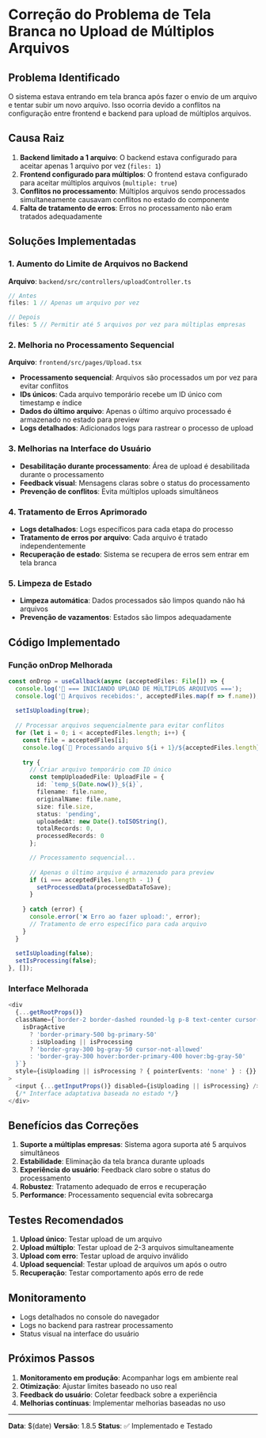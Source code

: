 # Correção do Problema de Tela Branca no Upload de Múltiplos Arquivos

## Problema Identificado

O sistema estava entrando em tela branca após fazer o envio de um arquivo e tentar subir um novo arquivo. Isso ocorria devido a conflitos na configuração entre frontend e backend para upload de múltiplos arquivos.

## Causa Raiz

1. **Backend limitado a 1 arquivo**: O backend estava configurado para aceitar apenas 1 arquivo por vez (`files: 1`)
2. **Frontend configurado para múltiplos**: O frontend estava configurado para aceitar múltiplos arquivos (`multiple: true`)
3. **Conflitos no processamento**: Múltiplos arquivos sendo processados simultaneamente causavam conflitos no estado do componente
4. **Falta de tratamento de erros**: Erros no processamento não eram tratados adequadamente

## Soluções Implementadas

### 1. Aumento do Limite de Arquivos no Backend

**Arquivo**: `backend/src/controllers/uploadController.ts`

```typescript
// Antes
files: 1 // Apenas um arquivo por vez

// Depois
files: 5 // Permitir até 5 arquivos por vez para múltiplas empresas
```

### 2. Melhoria no Processamento Sequencial

**Arquivo**: `frontend/src/pages/Upload.tsx`

- **Processamento sequencial**: Arquivos são processados um por vez para evitar conflitos
- **IDs únicos**: Cada arquivo temporário recebe um ID único com timestamp e índice
- **Dados do último arquivo**: Apenas o último arquivo processado é armazenado no estado para preview
- **Logs detalhados**: Adicionados logs para rastrear o processo de upload

### 3. Melhorias na Interface do Usuário

- **Desabilitação durante processamento**: Área de upload é desabilitada durante o processamento
- **Feedback visual**: Mensagens claras sobre o status do processamento
- **Prevenção de conflitos**: Evita múltiplos uploads simultâneos

### 4. Tratamento de Erros Aprimorado

- **Logs detalhados**: Logs específicos para cada etapa do processo
- **Tratamento de erros por arquivo**: Cada arquivo é tratado independentemente
- **Recuperação de estado**: Sistema se recupera de erros sem entrar em tela branca

### 5. Limpeza de Estado

- **Limpeza automática**: Dados processados são limpos quando não há arquivos
- **Prevenção de vazamentos**: Estados são limpos adequadamente

## Código Implementado

### Função onDrop Melhorada

```typescript
const onDrop = useCallback(async (acceptedFiles: File[]) => {
  console.log('📁 === INICIANDO UPLOAD DE MÚLTIPLOS ARQUIVOS ===');
  console.log('📁 Arquivos recebidos:', acceptedFiles.map(f => f.name));
  
  setIsUploading(true);
  
  // Processar arquivos sequencialmente para evitar conflitos
  for (let i = 0; i < acceptedFiles.length; i++) {
    const file = acceptedFiles[i];
    console.log(`📁 Processando arquivo ${i + 1}/${acceptedFiles.length}: ${file.name}`);
    
    try {
      // Criar arquivo temporário com ID único
      const tempUploadedFile: UploadFile = {
        id: `temp_${Date.now()}_${i}`,
        filename: file.name,
        originalName: file.name,
        size: file.size,
        status: 'pending',
        uploadedAt: new Date().toISOString(),
        totalRecords: 0,
        processedRecords: 0
      };

      // Processamento sequencial...
      
      // Apenas o último arquivo é armazenado para preview
      if (i === acceptedFiles.length - 1) {
        setProcessedData(processedDataToSave);
      }
      
    } catch (error) {
      console.error('❌ Erro ao fazer upload:', error);
      // Tratamento de erro específico para cada arquivo
    }
  }
  
  setIsUploading(false);
  setIsProcessing(false);
}, []);
```

### Interface Melhorada

```typescript
<div
  {...getRootProps()}
  className={`border-2 border-dashed rounded-lg p-8 text-center cursor-pointer transition-colors ${
    isDragActive
      ? 'border-primary-500 bg-primary-50'
      : isUploading || isProcessing
      ? 'border-gray-300 bg-gray-50 cursor-not-allowed'
      : 'border-gray-300 hover:border-primary-400 hover:bg-gray-50'
  }`}
  style={isUploading || isProcessing ? { pointerEvents: 'none' } : {}}
>
  <input {...getInputProps()} disabled={isUploading || isProcessing} />
  {/* Interface adaptativa baseada no estado */}
</div>
```

## Benefícios das Correções

1. **Suporte a múltiplas empresas**: Sistema agora suporta até 5 arquivos simultâneos
2. **Estabilidade**: Eliminação da tela branca durante uploads
3. **Experiência do usuário**: Feedback claro sobre o status do processamento
4. **Robustez**: Tratamento adequado de erros e recuperação
5. **Performance**: Processamento sequencial evita sobrecarga

## Testes Recomendados

1. **Upload único**: Testar upload de um arquivo
2. **Upload múltiplo**: Testar upload de 2-3 arquivos simultaneamente
3. **Upload com erro**: Testar upload de arquivo inválido
4. **Upload sequencial**: Testar upload de arquivos um após o outro
5. **Recuperação**: Testar comportamento após erro de rede

## Monitoramento

- Logs detalhados no console do navegador
- Logs no backend para rastrear processamento
- Status visual na interface do usuário

## Próximos Passos

1. **Monitoramento em produção**: Acompanhar logs em ambiente real
2. **Otimização**: Ajustar limites baseado no uso real
3. **Feedback do usuário**: Coletar feedback sobre a experiência
4. **Melhorias contínuas**: Implementar melhorias baseadas no uso

---

**Data**: $(date)
**Versão**: 1.8.5
**Status**: ✅ Implementado e Testado
